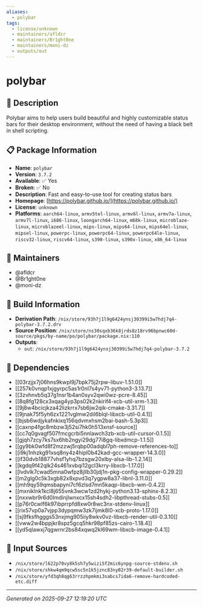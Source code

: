 ```yaml
---
aliases:
  - polybar
tags:
  - license/unknown
  - maintainers/afldcr
  - maintainers/Br1ght0ne
  - maintainers/moni-dz
  - outputs/out
---
```


# polybar

## 📝 Description

Polybar aims to help users build beautiful and highly customizable
status bars for their desktop environment, without the need of
having a black belt in shell scripting.


## 📋 Package Information

- **Name**: `polybar`
- **Version**: `3.7.2`
- **Available**: ✅ Yes
- **Broken**: ✅ No
- **Description**: Fast and easy-to-use tool for creating status bars
- **Homepage**: [https://polybar.github.io/](https://polybar.github.io/)
- **License**: `unknown`
- **Platforms**: `aarch64-linux`, `armv5tel-linux`, `armv6l-linux`, `armv7a-linux`, `armv7l-linux`, `i686-linux`, `loongarch64-linux`, `m68k-linux`, `microblaze-linux`, `microblazeel-linux`, `mips-linux`, `mips64-linux`, `mips64el-linux`, `mipsel-linux`, `powerpc-linux`, `powerpc64-linux`, `powerpc64le-linux`, `riscv32-linux`, `riscv64-linux`, `s390-linux`, `s390x-linux`, `x86_64-linux`
## 👥 Maintainers

- @afldcr
- @Br1ght0ne
- @moni-dz


## 🔧 Build Information

- **Derivation Path**: `/nix/store/93h7j1l9g6424ynsj30399i5w7hdj7q4-polybar-3.7.2.drv`
- **Source Position**: `/nix/store/ns30sqxb36k8jrds8z18rv96bpnwc60d-source/pkgs/by-name/po/polybar/package.nix:110`
- **Outputs**:
  - `out`:  `/nix/store/93h7j1l9g6424ynsj30399i5w7hdj7q4-polybar-3.7.2`

## 🔗 Dependencies

- [[03rzjjx7j06hns9kwpl9j7bpk75j2rpw-libuv-1.51.0]]
- [[257k0vnqp1xjgyrpc5as1r0nl7s4yv71-python3-3.13.7]]
- [[3zvhnvb5q37g1nsr1b4an0syv2qwi0wz-pcre-8.45]]
- [[8q8fg128cx3xqag4yp3ps02k2nkirif4-xcb-util-xrm-1.3]]
- [[9j8w4bcicjkza42lizkrrx7sb6jw2qik-cmake-3.31.7]]
- [[9jnak75f5yh6zx1221vglmw2dil6blql-libxcb-util-0.4.1]]
- [[bjsb6wdjykafnkixq156qdvmxhsm2bai-bash-5.3p3]]
- [[caxnp4fgc8mbzw3j52si7hk0h513xnsf-source]]
- [[cc7q0gvagf507fmcgcrbi5nnlawch3zb-xcb-util-cursor-0.1.5]]
- [[gjqh7zcy7ks7sx6hb2ngyi29dg77i8gq-libxdmcp-1.1.5]]
- [[gy9bk0wfd8f2mzzwj5rqbp00adqbl7ph-remove-references-to]]
- [[i9kj1nhzkg91xsq8ny4z4hipl0b42kad-gcc-wrapper-14.3.0]]
- [[if30dvb18877vhsf1yhq7bzsgw20xlby-alsa-lib-1.2.14]]
- [[kgdq9f42qlk24s461xvbqi12gcl3krry-libxcb-1.17.0]]
- [[lvdvlk7cwad5mna0wfpz8jllb30jdj1n-pkg-config-wrapper-0.29.2]]
- [[m2glg0c5k3xgb82x8xpvd3q7ygpw8a37-libnl-3.11.0]]
- [[mh9qy59qmsbapyni7cf6zlsd7mn5kaqp-libxcb-wm-0.4.2]]
- [[mxniklnk1kcl8j655vnk3wcw1zd2hykj-python3.13-sphinx-8.2.3]]
- [[nxxwbr9r6d0lmdinjlwnxcx15sh4sdh2-libpthread-stubs-0.5]]
- [[p76r0cwlf6k97ibprrpfd8xw0r8wc3nx-stdenv-linux]]
- [[rix57vp0a7vjpp3dypqmw3zk7ijmk8l0-xcb-proto-1.17.0]]
- [[sj9fksfhgggs53nxjmg905iiy8wkv0vz-libxcb-render-util-0.3.10]]
- [[vww2w4bppjkr8spz5gcq5hkr98pf85zs-cairo-1.18.4]]
- [[yd5qlawxj7qgwrnr2bs84xqwq2kl69wm-libxcb-image-0.4.1]]

## 📁 Input Sources

- `/nix/store/l622p70vy8k5sh7y5wizi5f2mic6ynpg-source-stdenv.sh`
- `/nix/store/shkw4qm9qcw5sc5n1k5jznc83ny02r39-default-builder.sh`
- `/nix/store/yfd3qh8qg63rrzzhpmkmi3sabcs7ida6-remove-hardcoded-etc.diff`

---
*Generated on 2025-09-27 12:19:20 UTC*
